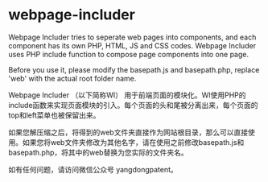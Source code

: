 # webpage-includer
Webpage Includer tries to seperate web pages into  components, and each component has its own PHP, HTML, JS and CSS codes.  Webpage Includer uses PHP include function to compose page components into one page. 

Before you use it, please modify the basepath.js and basepath.php, replace 'web' with the actual root folder name.

Webpage Includer （以下简称WI） 用于前端页面的模块化。WI使用PHP的include函数来实现页面模块的引入。每个页面的头和尾被分离出来，每个页面的top和left菜单也被保留出来。

如果您解压缩之后，将得到的web文件夹直接作为网站根目录，那么可以直接使用。如果您将web文件夹修改为其他名字，请在使用之前修改basepath.js和basepath.php，将其中的web替换为您实际的文件夹名。

如有任何问题，请访问微信公众号 yangdongpatent。
